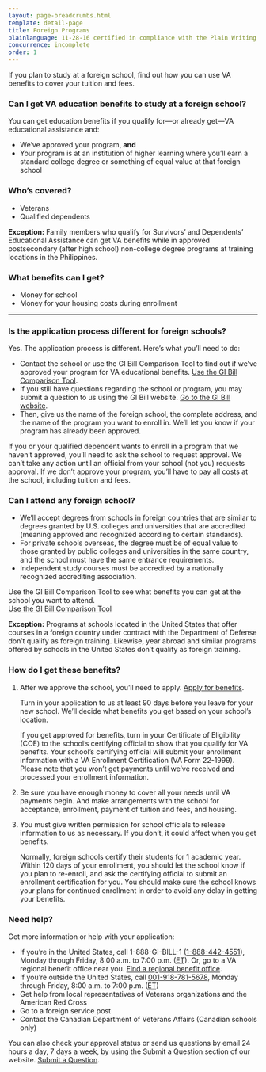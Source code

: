 ```yaml
---
layout: page-breadcrumbs.html
template: detail-page
title: Foreign Programs
plainlanguage: 11-28-16 certified in compliance with the Plain Writing Act
concurrence: incomplete
order: 1
---
```


<div class="va-introtext">

If you plan to study at a foreign school, find out how you can use VA benefits to cover your tuition and fees.

</div>

<div class="feature" markdown=“1”>

### Can I get VA education benefits to study at a foreign school?
You can get education benefits if you qualify for—or already get—VA educational assistance and:
  - We’ve approved your program, **and**
  - Your program is at an institution of higher learning where you’ll earn a standard college degree or something of equal value at that foreign school

### Who’s covered?

- Veterans
- Qualified dependents

**Exception:** Family members who qualify for Survivors’ and Dependents’ Educational Assistance can get VA benefits while in approved postsecondary (after high school) non-college degree programs at training locations in the Philippines.

</div>

### What benefits can I get?

- Money for school
- Money for your housing costs during enrollment

-----

### Is the application process different for foreign schools?

Yes. The application process is different. Here’s what you’ll need to do:

- Contact the school or use the GI Bill Comparison Tool to find out if we’ve approved your program for VA educational benefits. [Use the GI Bill Comparison Tool](/gi-bill-comparison-tool/).
- If you still have questions regarding the school or program, you may submit a question to us using the GI Bill website. [Go to the GI Bill website](https://gibill.custhelp.com/app/ask/).
- Then, give us the name of the foreign school, the complete address, and the name of the program you want to enroll in. We’ll let you know if your program has already been approved.

If you or your qualified dependent wants to enroll in a program that we haven’t approved, you’ll need to ask the school to request approval. We can’t take any action until an official from your school (not you) requests approval. If we don’t approve your program, you’ll have to pay all costs at the school, including tuition and fees.

### Can I attend any foreign school?

- We’ll accept degrees from schools in foreign countries that are similar to degrees granted by U.S. colleges and universities that are accredited (meaning approved and recognized according to certain standards).
- For private schools overseas, the degree must be of equal value to those granted by public colleges and universities in the same country, and the school must have the same entrance requirements.
- Independent study courses must be accredited by a nationally recognized accrediting association.

Use the GI Bill Comparison Tool to see what benefits you can get at the school you want to attend.
<br>
<a class="usa-button-primary va-button-secondary" href="/gi-bill-comparison-tool/">Use the GI Bill Comparison Tool</a>

**Exception:** Programs at schools located in the United States that offer courses in a foreign country under contract with the Department of Defense don’t qualify as foreign training. Likewise, year abroad and similar programs offered by schools in the United States don’t qualify as foreign training.


### How do I get these benefits?


<ol class="process">
<li class="process-step list-one">

After we approve the school, you’ll need to apply. [Apply for benefits](/education/apply-for-education-benefits/).

Turn in your application to us at least 90 days before you leave for your new school. We’ll decide what benefits you get based on your school’s location.

If you get approved for benefits, turn in your Certificate of Eligibility (COE) to the school’s certifying official to show that you qualify for VA benefits. Your school’s certifying official will submit your enrollment information with a VA Enrollment Certification (VA Form 22-1999). Please note that you won’t get payments until we’ve received and processed your enrollment information.

</li>

<li class="process-step list-two">

Be sure you have enough money to cover all your needs until VA payments begin. And make arrangements with the school for acceptance, enrollment, payment of tuition and fees, and housing.

</li>

<li class="process-step list-three">

You must give written permission for school officials to release information to us as necessary. If you don’t, it could affect when you get benefits.

Normally, foreign schools certify their students for 1 academic year. Within 120 days of your enrollment, you should let the school know if you plan to re-enroll, and ask the certifying official to submit an enrollment certification for you. You should make sure the school knows your plans for continued enrollment in order to avoid any delay in getting your benefits.
</li>

</li>
</ol>

### Need help?
Get more information or help with your application:
- If you’re in the United States, call 1-888-GI-BILL-1 (<a href="tel:+18884424551">1-888-442-4551</a>), Monday through Friday, 8:00 a.m. to 7:00 p.m. (<abbr title="eastern time">ET</abbr>). Or, go to a VA regional benefit office near you. [Find a regional benefit office](/facilities).
- If you’re outside the United States, call <a href="tel:+0019187815678">001-918-781-5678</a>, Monday through Friday, 8:00 a.m. to 7:00 p.m. (<abbr title="eastern time">ET</abbr>)
- Get help from local representatives of Veterans organizations and the American Red Cross
- Go to a foreign service post
- Contact the Canadian Department of Veterans Affairs (Canadian schools only)

You can also check your approval status or send us questions by email 24 hours a day, 7 days a week, by using the Submit a Question section of our website. [Submit a Question](http://www.benefits.va.gov/gibill/ext_redirect.asp?url=https://gibill.custhelp.com/app/ask/).
